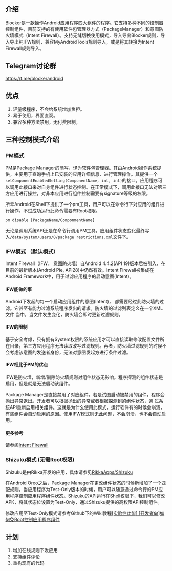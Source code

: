 ## 介绍
Blocker是一款操作Android应用程序四大组件的程序。它支持多种不同的控制器控制组件，目前支持的有使用软件包管理器方式（PackageManager）和意图防火墙模式（Intent Firewall）。支持无缝切换使用模式，导入导出Blocker规则，导入导出纯IFW规则，兼容MyAndroidTools规则导入，或是将其转换为Intent Firewall规则导入。

## Telegram讨论群
https://t.me/blockerandroid

## 优点
1. 轻量级程序，不会给系统增加负担。
2. 易于使用，界面直观。
3. 兼容多种方法禁用，无付费限制。

## 三种控制模式介绍
### PM模式
PM是Package Manager的简写，译为软件包管理器。其由Android操作系统提供，主要用于查询手机上已安装的应用详细信息、进行管理操作。其提供一个```setComponentEnabledSetting(ComponentName, int, int)```的接口，应用程序可以调用此接口来对自身组件进行状态控制。在正常模式下，调用此接口无法对第三方应用进行操控，对非本应用进行组件控制需要有signature等级的权限。

所幸Android在Shell下提供了一个pm工具，用户可以在命令行下对应用的组件进行操作。不过成功运行此命令需要有Root权限。

```
pm disable [PackageName/ComponmentName]
```

无论是调用系统API还是在命令行调用PM工具，应用组件状态变化最终写入```/data/system/users/0/package
restrictions.xml```文件下。

### IFW模式 （默认模式）
Intent Firewall（IFW， 意图防火墙）自Android 4.4.2(API 19)版本后被引入，在目前的最新版本(Android Pie,  API28)中仍然有效。Intent Firewall被集成在Android Framework中，用于过滤应用程序的启动意图(Intent)。


#### IFW能做的事
Android下发起的每一个启动应用组件的意图(Intent)， 都需要经过此防火墙的过滤。它甚至有能力过滤系统程序发出的请求。防火墙的过滤列表定义在一个XML文件
当中，当文件发生变化，防火墙会即时更新过滤规则。

#### IFW的限制
基于安全考虑，只有拥有System权限的系统应用才可以直接读取修改配置文件所在目录，第三方应用程序无法读取改写过滤规则。再者，防火墙过滤规则的时候不会考虑该意图的发送者身份，无法对意图发起方进行条件过滤。

#### IFW相比于PM的优点
IFW是防火墙，新增/删除防火墙规则对组件状态无影响。程序探测的组件状态是启用，但是就是无法启动该组件。

Package Manager是直接禁用了对应组件。若是试图启动被禁用的组件，程序会抛出异常退出。开发者可以根据抛出的异常或者根据探测到的组件状态，通
过系统API重新启用相关组件。这就是为什么使用此模式，运行软件有的时候会崩溃，有些组件会自动启用的原因。使用IFW模式则无此问题，不会崩溃，也不会自动启用。
#### 更多参考
请参阅[Intent Firewall](www.cis.syr.edu/~wedu/android/IntentFirewall/)

### Shizuku模式 (无需Root权限)
Shizuku是由Rikka开发的应用，具体请参见[RikkaApps/Shizuku](https://github.com/RikkaApps/Shizuku)

在Android Oreo之后，Package Manager在更改组件状态的时候新增加了一个匹配规则，当应用程序为Test-Only版本的时候，用户可以随意通过命令行的PM应用程序控制应用程序组件状态。Shizuku的API运行在Shell权限下，我们可以修改APK，将其状态位设置为Test-Only，通过Shizuku提供的高权限API控制组件。

修改应用至Test-Only模式请参考Github下的Wiki教程[[实验性功能] [开发者向]如何免Root控制应用程序组件](https://github.com/lihenggui/blocker/wiki/%5B%E5%AE%9E%E9%AA%8C%E6%80%A7%E5%8A%9F%E8%83%BD%5D-%5B%E5%BC%80%E5%8F%91%E8%80%85%E5%90%91%5D%E5%A6%82%E4%BD%95%E5%85%8DRoot%E6%8E%A7%E5%88%B6%E5%BA%94%E7%94%A8%E7%A8%8B%E5%BA%8F%E7%BB%84%E4%BB%B6)
## 计划
1. 增加在线规则下发应用
2. 支持组件评论
3. 重构现有的代码
